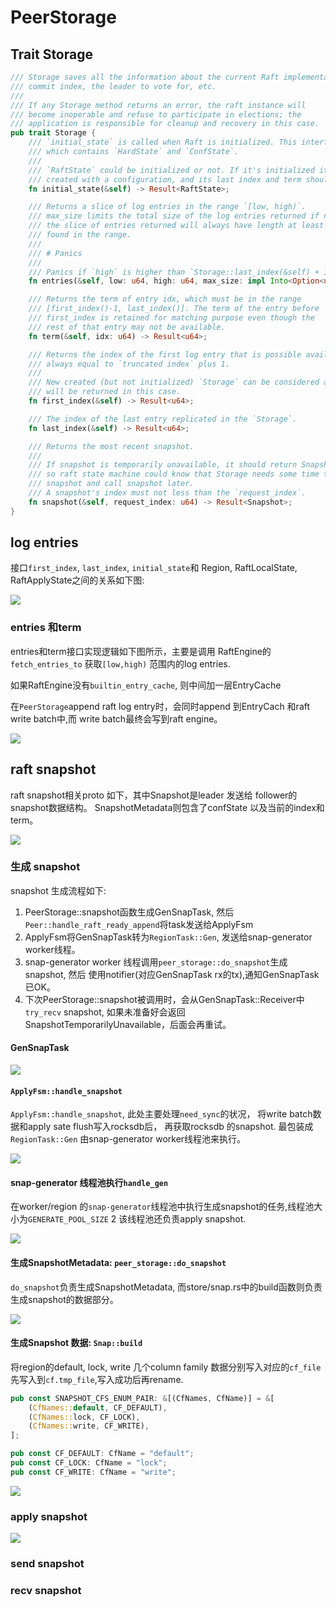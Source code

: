 # PeerStorage

<!-- toc -->

## Trait Storage

```rust
/// Storage saves all the information about the current Raft implementation, including Raft Log,
/// commit index, the leader to vote for, etc.
///
/// If any Storage method returns an error, the raft instance will
/// become inoperable and refuse to participate in elections; the
/// application is responsible for cleanup and recovery in this case.
pub trait Storage {
    /// `initial_state` is called when Raft is initialized. This interface will return a `RaftState`
    /// which contains `HardState` and `ConfState`.
    ///
    /// `RaftState` could be initialized or not. If it's initialized it means the `Storage` is
    /// created with a configuration, and its last index and term should be greater than 0.
    fn initial_state(&self) -> Result<RaftState>;

    /// Returns a slice of log entries in the range `[low, high)`.
    /// max_size limits the total size of the log entries returned if not `None`, however
    /// the slice of entries returned will always have length at least 1 if entries are
    /// found in the range.
    ///
    /// # Panics
    ///
    /// Panics if `high` is higher than `Storage::last_index(&self) + 1`.
    fn entries(&self, low: u64, high: u64, max_size: impl Into<Option<u64>>) -> Result<Vec<Entry>>;

    /// Returns the term of entry idx, which must be in the range
    /// [first_index()-1, last_index()]. The term of the entry before
    /// first_index is retained for matching purpose even though the
    /// rest of that entry may not be available.
    fn term(&self, idx: u64) -> Result<u64>;

    /// Returns the index of the first log entry that is possible available via entries, which will
    /// always equal to `truncated index` plus 1.
    ///
    /// New created (but not initialized) `Storage` can be considered as truncated at 0 so that 1
    /// will be returned in this case.
    fn first_index(&self) -> Result<u64>;

    /// The index of the last entry replicated in the `Storage`.
    fn last_index(&self) -> Result<u64>;

    /// Returns the most recent snapshot.
    ///
    /// If snapshot is temporarily unavailable, it should return SnapshotTemporarilyUnavailable,
    /// so raft state machine could know that Storage needs some time to prepare
    /// snapshot and call snapshot later.
    /// A snapshot's index must not less than the `request_index`.
    fn snapshot(&self, request_index: u64) -> Result<Snapshot>;
}
```

## log entries


接口`first_index`, `last_index`, `initial_state`和
Region, RaftLocalState, RaftApplyState之间的关系如下图:

![](./dot/peerstorage.svg)


### entries 和term

entries和term接口实现逻辑如下图所示，主要是调用
RaftEngine的`fetch_entries_to` 获取`[low,high)`
范围内的log entries.

如果RaftEngine没有`builtin_entry_cache`, 则中间加一层EntryCache

在`PeerStorage`append raft log entry时，会同时append 到EntryCach
和raft write batch中,而 write batch最终会写到raft engine。

![](./dot/peerstorage_entries.svg)

## raft snapshot

raft snapshot相关proto 如下，其中Snapshot是leader 发送给
follower的snapshot数据结构。 SnapshotMetadata则包含了confState
以及当前的index和term。

![](./dot/raft_snapshot.svg)

### 生成 snapshot

snapshot 生成流程如下:

1. PeerStorage::snapshot函数生成GenSnapTask, 然后`Peer::handle_raft_ready_append`将task发送给ApplyFsm
2. ApplyFsm将GenSnapTask转为`RegionTask::Gen`, 发送给snap-generator worker线程。
3. snap-generator worker 线程调用`peer_storage::do_snapshot`生成snapshot, 然后
使用notifier(对应GenSnapTask rx的tx),通知GenSnapTask已OK。
4. 下次PeerStorage::snapshot被调用时，会从GenSnapTask::Receiver中`try_recv` snapshot, 如果未准备好会返回SnapshotTemporarilyUnavailable，后面会再重试。

#### GenSnapTask

![](./dot/PeerStorage_snapshot.svg)

#### `ApplyFsm::handle_snapshot`

`ApplyFsm::handle_snapshot`, 此处主要处理`need_sync`的状况，
将write batch数据和apply sate flush写入rocksdb后，
再获取rocksdb 的snapshot. 最包装成`RegionTask::Gen`
由snap-generator worker线程池来执行。

![](./dot/ApplyFsm_handle_snapshot.svg)

#### snap-generator 线程池执行`handle_gen`

在worker/region 的`snap-generator`线程池中执行生成snapshot的任务,线程池大小为`GENERATE_POOL_SIZE` 2
该线程池还负责apply snapshot.

![](./dot/worker_region_handle_gen.svg)


#### 生成SnapshotMetadata: `peer_storage::do_snapshot`

`do_snapshot`负责生成SnapshotMetadata, 而store/snap.rs中的build函数则负责生成snapshot的数据部分。

![](./dot/peer_storage_do_snapshot.svg)

#### 生成Snapshot 数据: `Snap::build`

将region的default, lock, write 几个column family 数据分别写入对应的`cf_file`
先写入到`cf.tmp_file`,写入成功后再rename.

```rust
pub const SNAPSHOT_CFS_ENUM_PAIR: &[(CfNames, CfName)] = &[
    (CfNames::default, CF_DEFAULT),
    (CfNames::lock, CF_LOCK),
    (CfNames::write, CF_WRITE),
];

pub const CF_DEFAULT: CfName = "default";
pub const CF_LOCK: CfName = "lock";
pub const CF_WRITE: CfName = "write";
```

![](./dot/snapshot_data_build.svg)

### apply snapshot

![](./dot/apply_snap.svg)

### send snapshot

### recv snapshot
